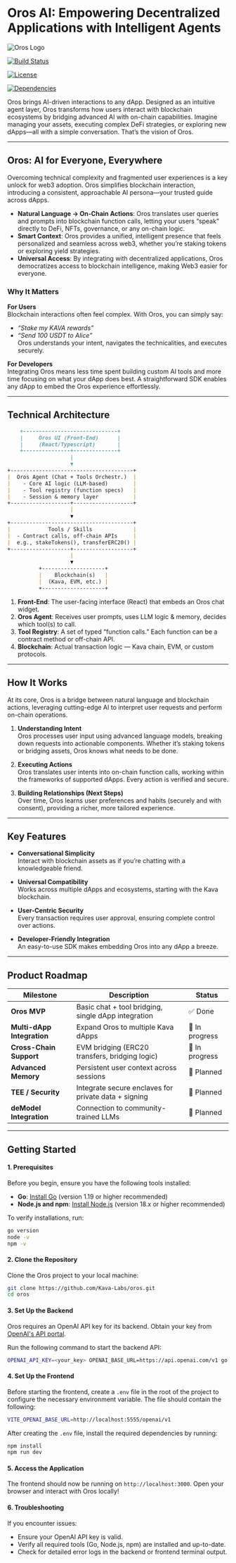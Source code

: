 # Oros AI: Empowering Decentralized Applications with Intelligent Agents

![Oros Logo](https://raw.githubusercontent.com/Kava-Labs/oros/refs/heads/main/src/assets/orosLogo.svg)

[![Build Status](https://img.shields.io/github/actions/workflow/status/kava-labs/oros/ci.yml?branch=main&label=CI)](https://github.com/kava-labs/oros/actions)

[![License](https://img.shields.io/github/license/kava-labs/oros.svg)](./LICENSE)

[![Dependencies](https://img.shields.io/david/kava-labs/oros?label=deps)](https://github.com/kava-labs/oros)

Oros brings AI-driven interactions to any dApp. Designed as an intuitive agent layer, Oros transforms how users interact with blockchain ecosystems by bridging advanced AI with on-chain capabilities. Imagine managing your assets, executing complex DeFi strategies, or exploring new dApps—all with a simple conversation. That’s the vision of Oros.

---

## Oros: AI for Everyone, Everywhere

Overcoming technical complexity and fragmented user experiences is a key unlock for web3 adoption. Oros simplifies blockchain interaction, introducing a consistent, approachable AI persona—your trusted guide across dApps.

- **Natural Language → On-Chain Actions**: Oros translates user queries and prompts into blockchain function calls, letting your users “speak” directly to DeFi, NFTs, governance, or any on-chain logic.
- **Smart Context**: Oros provides a unified, intelligent presence that feels personalized and seamless across web3, whether you’re staking tokens or exploring yield strategies.
- **Universal Access**: By integrating with decentralized applications, Oros democratizes access to blockchain intelligence, making Web3 easier for everyone.

### Why It Matters

**For Users**  
Blockchain interactions often feel complex. With Oros, you can simply say:

- _“Stake my KAVA rewards”_
- _“Send 100 USDT to Alice”_  
  Oros understands your intent, navigates the technicalities, and executes securely.

**For Developers**  
Integrating Oros means less time spent building custom AI tools and more time focusing on what your dApp does best. A straightforward SDK enables any dApp to embed the Oros experience effortlessly.

---

## Technical Architecture

```markdown
    +------------------------------+
    |     Oros UI (Front-End)      |
    |     (React/Typescript)       |
    +---------------+--------------+
                    |
                    ▼
+---------------------------------------+
|  Oros Agent (Chat + Tools Orchestr.)  |
|    - Core AI logic (LLM-based)        |
|    - Tool registry (function specs)   |
|    - Session & memory layer           |
+-------------------+-------------------+
                    |
                    ▼
+---------------------------------------+
|            Tools / Skills             |
|  - Contract calls, off-chain APIs     |
|  e.g., stakeTokens(), transferERC20() |
+-------------------+-------------------+
                    |
                    ▼
          +--------------------+
          |    Blockchain(s)   |
          |  (Kava, EVM, etc.) |
          +--------------------+
```

1. **Front-End**: The user-facing interface (React) that embeds an Oros chat widget.
2. **Oros Agent**: Receives user prompts, uses LLM logic & memory, decides which tool(s) to call.
3. **Tool Registry**: A set of typed “function calls.” Each function can be a contract method or off-chain API.
4. **Blockchain**: Actual transaction logic — Kava chain, EVM, or custom protocols.

---

## How It Works

At its core, Oros is a bridge between natural language and blockchain actions, leveraging cutting-edge AI to interpret user requests and perform on-chain operations.

1. **Understanding Intent**  
   Oros processes user input using advanced language models, breaking down requests into actionable components. Whether it’s staking tokens or bridging assets, Oros knows what needs to be done.

2. **Executing Actions**  
   Oros translates user intents into on-chain function calls, working within the frameworks of supported dApps. Every action is verified and secure.

3. **Building Relationships (Next Steps)**  
   Over time, Oros learns user preferences and habits (securely and with consent), providing a richer, more tailored experience.

---

## Key Features

- **Conversational Simplicity**  
   Interact with blockchain assets as if you’re chatting with a knowledgeable friend.
- **Universal Compatibility**  
   Works across multiple dApps and ecosystems, starting with the Kava blockchain.

- **User-Centric Security**  
   Every transaction requires user approval, ensuring complete control over actions.

- **Developer-Friendly Integration**  
   An easy-to-use SDK makes embedding Oros into any dApp a breeze.

---

## Product Roadmap

| Milestone                  | Description                                          | Status         |
| -------------------------- | ---------------------------------------------------- | -------------- |
| **Oros MVP**               | Basic chat + tool bridging, single dApp integration  | ✅ Done        |
| **Multi-dApp Integration** | Expand Oros to multiple Kava dApps                   | 🚧 In progress |
| **Cross-Chain Support**    | EVM bridging (ERC20 transfers, bridging logic)       | 🚧 In progress |
| **Advanced Memory**        | Persistent user context across sessions              | 📅 Planned     |
| **TEE / Security**         | Integrate secure enclaves for private data + signing | 📅 Planned     |
| **deModel Integration**    | Connection to community-trained LLMs                 | 📅 Planned     |

---

## Getting Started

#### 1. **Prerequisites**

Before you begin, ensure you have the following tools installed:

- **Go**: [Install Go](https://go.dev/doc/install) (version 1.19 or higher recommended)
- **Node.js and npm**: [Install Node.js](https://nodejs.org/) (version 18.x or higher recommended)

To verify installations, run:

```bash
go version
node -v
npm -v
```

#### 2. **Clone the Repository**

Clone the Oros project to your local machine:

```bash
git clone https://github.com/Kava-Labs/oros.git
cd oros
```

#### 3. **Set Up the Backend**

Oros requires an OpenAI API key for its backend. Obtain your key from [OpenAI's API portal](https://platform.openai.com/account/api-keys).

Run the following command to start the backend API:

```bash
OPENAI_API_KEY=<your_key> OPENAI_BASE_URL=https://api.openai.com/v1 go run ./api/cmd/api/main.go
```

#### 4. **Set Up the Frontend**

Before starting the frontend, create a `.env` file in the root of the project to configure the necessary environment variable. The file should contain the following:

```bash
VITE_OPENAI_BASE_URL=http://localhost:5555/openai/v1
```

After creating the `.env` file, install the required dependencies by running:

```bash
npm install
npm run dev
```

#### 5. **Access the Application**

The frontend should now be running on `http://localhost:3000`. Open your browser and interact with Oros locally!

#### 6. **Troubleshooting**

If you encounter issues:

- Ensure your OpenAI API key is valid.
- Verify all required tools (Go, Node.js, npm) are installed and up-to-date.
- Check for detailed error logs in the backend or frontend terminal output.
